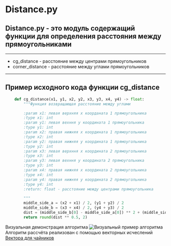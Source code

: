 # Distance.py
## Distance.py - это модуль содержащий функции для определения расстояния между прямоугольниками
____
- cg_distance - расстояние между центрами прямоугольников
- corner_distance - расстояние между углами прямоугольников
____
## Пример исходного кода функции **cg_distance**
```python
    def cg_distance(x1, y1, x2, y2, x3, y3, x4, y4) -> float:
        """Функция возвращающая расстояние между углами

        :param x1: левая верхняя x коорданата 1 прямоугольника
        :type x1: int
        :param y1: левая вехння y координата 1 прямоугольника
        :type y1: int
        :param x2: правая нижняя x координата 1 прямоугольника
        :type x2: int
        :param y2: правая нижняя y координата 1 прямоугольника
        :type y2: int
        :param x3: левая верхння x координата 2 прямоугольника
        :type x3: int
        :param y3: левая вехння y координата 2 прямоугольника
        :type y3: int
        :param x4: правая нижняя x координата 2 прямоугольника
        :type x4: int
        :param y4: правая нижняя y координата 2 прямоугольника
        :type y4: int
        :return: float - расстояние между центрами прямоугольника

        """
        middle_side_a = (x2 + x1) / 2, (y1 + y2) / 2
        middle_side_b = (x3 + x4) / 2, (y4 + y3) / 2
        dist = (middle_side_b[0] - middle_side_a[0]) ** 2 + (middle_side_b[1] - middle_side_a[1]) ** 2
        return round(dist ** 0.5, 2)
```
Визуальная демонстрация алгоритма
![Визуальный пример алгоритма](https://imgur.com/a/RVoALBP)
Алгоритм рассчёта реализован с помощью векторных исчеслений
[Вектора для чайников](http://mathprofi.ru/vektory_dlya_chainikov.html "Вектора для чайников")
